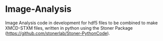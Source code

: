 # Image-Analysis
Image Analysis code in development for hdf5 files to be combined to make XMCD-STXM files, written in python using the Stoner Package (https://github.com/stonerlab/Stoner-PythonCode).
